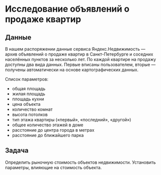 # Исследование объявлений о продаже квартир

## Данные
В нашем распоряжении данные сервиса Яндекс.Недвижимость — архив объявлений о продаже квартир в Санкт-Петербурге и соседних населённых пунктов за несколько лет. По каждой квартире на продажу доступны два вида данных. Первые вписаны пользователем, вторые — получены автоматически на основе картографических данных. 

Список параметров:  
- общая площадь  
- жилая площадь  
- площадь кухни  
- цена объекта  
- количество комнат  
- высота потолков  
- тип этажа квартиры («первый», «последний», «другой»)  
- общее количество этажей в доме  
- расстояние до центра города в метрах  
- расстояние до ближайшего парка  

## Задача
Определить рыночную стоимость объектов недвижимости. Установить параметры, влияющие на стоимость объекта. 


